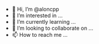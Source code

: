 - 👋 Hi, I’m @aloncpp
- 👀 I’m interested in ...
- 🌱 I’m currently learning ...
- 💞️ I’m looking to collaborate on ...
- 📫 How to reach me ...

<!---
aloncpp/aloncpp is a ✨ special ✨ repository because its `README.md` (this file) appears on your GitHub profile.
You can click the Preview link to take a look at your changes.
--->
